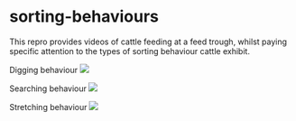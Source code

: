 # sorting-behaviours

This repro provides videos of cattle feeding at a feed trough, whilst paying specific attention to the types of sorting behaviour cattle exhibit. 

Digging behaviour
![](digging.gif)

Searching behaviour 
![](searching.gif)

Stretching behaviour
![](stretching.gif)
